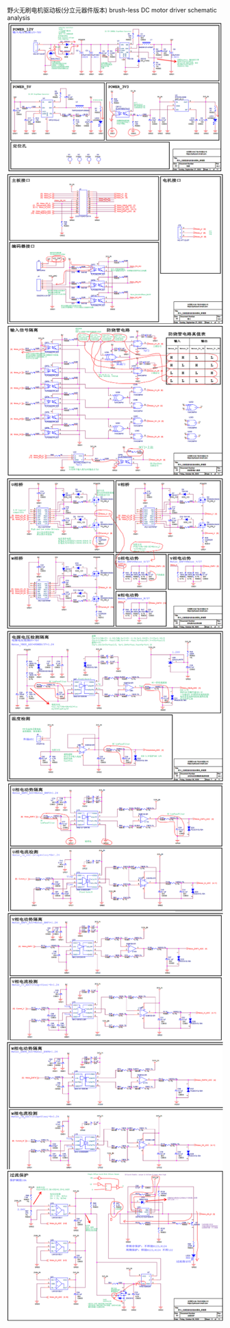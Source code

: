 野火无刷电机驱动板(分立元器件版本)
brush-less DC motor driver schematic analysis
![1](https://github.com/ShellAlbert/ShellAlbert.github.io/blob/master/hardware/motor/embedfire-bldc/drv-1.png)
![2](https://github.com/ShellAlbert/ShellAlbert.github.io/blob/master/hardware/motor/embedfire-bldc/drv-2.png)
![3](https://github.com/ShellAlbert/ShellAlbert.github.io/blob/master/hardware/motor/embedfire-bldc/drv-3.png)
![4](https://github.com/ShellAlbert/ShellAlbert.github.io/blob/master/hardware/motor/embedfire-bldc/drv-4.png)
![5](https://github.com/ShellAlbert/ShellAlbert.github.io/blob/master/hardware/motor/embedfire-bldc/drv-5.png)
![6](https://github.com/ShellAlbert/ShellAlbert.github.io/blob/master/hardware/motor/embedfire-bldc/drv-6.png)
![7](https://github.com/ShellAlbert/ShellAlbert.github.io/blob/master/hardware/motor/embedfire-bldc/drv-7.png)
![8](https://github.com/ShellAlbert/ShellAlbert.github.io/blob/master/hardware/motor/embedfire-bldc/drv-8.png)
![9](https://github.com/ShellAlbert/ShellAlbert.github.io/blob/master/hardware/motor/embedfire-bldc/drv-9.png)
